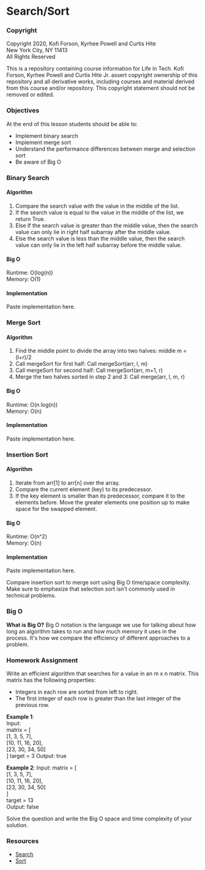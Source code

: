 # Search/Sort


### Copyright
Copyright 2020, Kofi Forson, Kyrhee Powell and Curtis Hite \
New York City, NY 11413 \
All Rights Reserved

This is a repository containing course information for Life in Tech. Kofi Forson, Kyrhee Powell and Curtis Hite Jr. assert copyright ownership of this repository and all derivative works, including courses and material derived from this course and/or repository. This copyright statement should not be removed or edited.


### Objectives
At the end of this lesson students should be able to: 
- Implement binary search
- Implement merge sort
- Understand the performance differences between merge and selection sort
- Be aware of Big O


 ### Binary Search
 #### Algorithm
 1. Compare the search value with the value in the middle of the list.
 2. If the search value is equal to the value in the middle of the list, we return True.
 3. Else If the search value is greater than the middle value, then the search value can only lie in right half subarray after the middle value.
 4. Else the search value is less than the middle value, then the search value can only lie in the left half subarray before the middle value.
 
#### Big O
Runtime: O(log(n)) \
Memory: O(1)

#### Implementation
Paste implementation here.

 ### Merge Sort
 #### Algorithm
 1. Find the middle point to divide the array into two halves: middle m = (l+r)/2
 2. Call mergeSort for first half: Call mergeSort(arr, l, m)
 3. Call mergeSort for second half: Call mergeSort(arr, m+1, r)
 4. Merge the two halves sorted in step 2 and 3: Call merge(arr, l, m, r)

#### Big O
Runtime: O(n log(n)) \
Memory: O(n)

#### Implementation
Paste implementation here.

 ### Insertion Sort
 #### Algorithm
 1. Iterate from arr[1] to arr[n] over the array.
 2. Compare the current element (key) to its predecessor.
 3. If the key element is smaller than its predecessor, compare it to the elements before. Move the greater elements one position up to make space for the swapped element.

#### Big O
Runtime: O(n^2) \
Memory: O(n)

#### Implementation
Paste implementation here.

Compare insertion sort to merge sort using Big O time/space complexity. Make sure to emphasize that selection sort isn't commonly used in technical problems.

 ### Big O
 __What is Big O?__
Big O notation is the language we use for talking about how long an algorithm takes to run and how much memory it uses in the process. It's how we compare the efficiency of different approaches to a problem.

 ### Homework Assignment
 Write an efficient algorithm that searches for a value in an m x n matrix. This matrix has the following properties:
- Integers in each row are sorted from left to right.
- The first integer of each row is greater than the last integer of the previous row.

__Example 1__: \
Input: \
matrix = [ \
 	[1,   3,  5,  7], \
  	[10, 11, 16, 20], \
  	[23, 30, 34, 50] \
]
target = 3
Output: true

__Example 2__:
Input:
matrix = [ \
  [1,   3,  5,  7], \
  [10, 11, 16, 20], \
  [23, 30, 34, 50] \
] \
target = 13 \
Output: false
 
 Solve the question and write the Big O space and time complexity of your solution.

### Resources
- [Search](https://www.geeksforgeeks.org/searching-algorithms/)
- [Sort](https://www.geeksforgeeks.org/sorting-algorithms/)